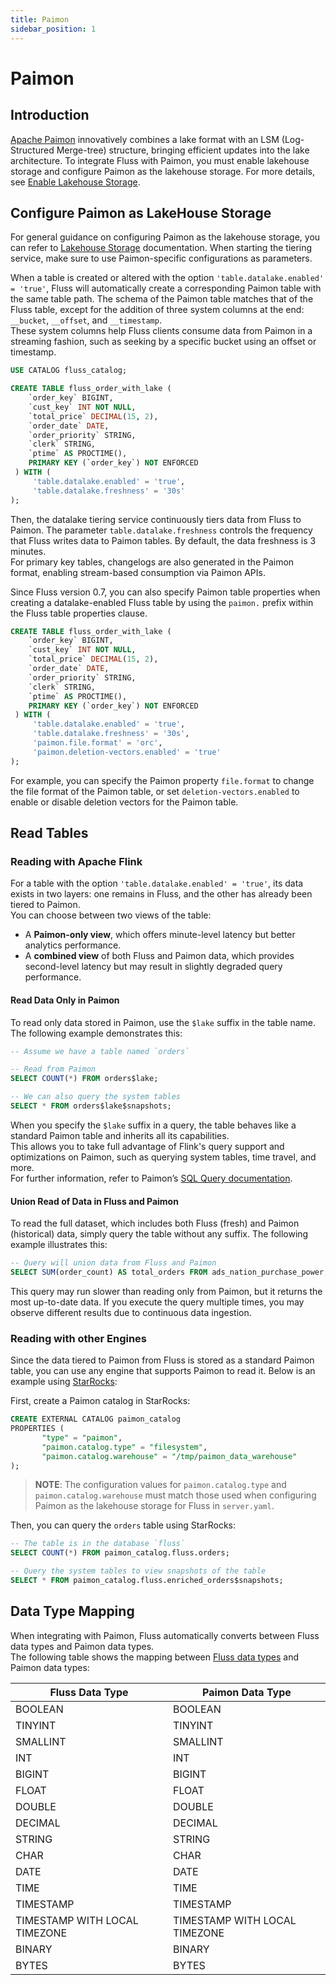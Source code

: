 ```yaml
---
title: Paimon
sidebar_position: 1
---
```


# Paimon

## Introduction

[Apache Paimon](https://paimon.apache.org/) innovatively combines a lake format with an LSM (Log-Structured Merge-tree) structure, bringing efficient updates into the lake architecture. 
To integrate Fluss with Paimon, you must enable lakehouse storage and configure Paimon as the lakehouse storage. For more details, see [Enable Lakehouse Storage](maintenance/tiered-storage/lakehouse-storage.md#enable-lakehouse-storage).

## Configure Paimon as LakeHouse Storage

For general guidance on configuring Paimon as the lakehouse storage, you can refer to [Lakehouse Storage](maintenance/tiered-storage/lakehouse-storage.md) documentation. When starting the tiering service, make sure to use Paimon-specific configurations as parameters.

When a table is created or altered with the option `'table.datalake.enabled' = 'true'`, Fluss will automatically create a corresponding Paimon table with the same table path.
The schema of the Paimon table matches that of the Fluss table, except for the addition of three system columns at the end: `__bucket`, `__offset`, and `__timestamp`.  
These system columns help Fluss clients consume data from Paimon in a streaming fashion, such as seeking by a specific bucket using an offset or timestamp.

```sql title="Flink SQL"
USE CATALOG fluss_catalog;

CREATE TABLE fluss_order_with_lake (
    `order_key` BIGINT,
    `cust_key` INT NOT NULL,
    `total_price` DECIMAL(15, 2),
    `order_date` DATE,
    `order_priority` STRING,
    `clerk` STRING,
    `ptime` AS PROCTIME(),
    PRIMARY KEY (`order_key`) NOT ENFORCED
 ) WITH (
     'table.datalake.enabled' = 'true',
     'table.datalake.freshness' = '30s'
);
```

Then, the datalake tiering service continuously tiers data from Fluss to Paimon. The parameter `table.datalake.freshness` controls the frequency that Fluss writes data to Paimon tables. By default, the data freshness is 3 minutes.  
For primary key tables, changelogs are also generated in the Paimon format, enabling stream-based consumption via Paimon APIs.

Since Fluss version 0.7, you can also specify Paimon table properties when creating a datalake-enabled Fluss table by using the `paimon.` prefix within the Fluss table properties clause.

```sql title="Flink SQL"
CREATE TABLE fluss_order_with_lake (
    `order_key` BIGINT,
    `cust_key` INT NOT NULL,
    `total_price` DECIMAL(15, 2),
    `order_date` DATE,
    `order_priority` STRING,
    `clerk` STRING,
    `ptime` AS PROCTIME(),
    PRIMARY KEY (`order_key`) NOT ENFORCED
 ) WITH (
     'table.datalake.enabled' = 'true',
     'table.datalake.freshness' = '30s',
     'paimon.file.format' = 'orc',
     'paimon.deletion-vectors.enabled' = 'true'
);
```

For example, you can specify the Paimon property `file.format` to change the file format of the Paimon table, or set `deletion-vectors.enabled` to enable or disable deletion vectors for the Paimon table.

## Read Tables

### Reading with Apache Flink

For a table with the option `'table.datalake.enabled' = 'true'`, its data exists in two layers: one remains in Fluss, and the other has already been tiered to Paimon.  
You can choose between two views of the table:
- A **Paimon-only view**, which offers minute-level latency but better analytics performance.
- A **combined view** of both Fluss and Paimon data, which provides second-level latency but may result in slightly degraded query performance.

#### Read Data Only in Paimon

To read only data stored in Paimon, use the `$lake` suffix in the table name. The following example demonstrates this:

```sql title="Flink SQL"
-- Assume we have a table named `orders`

-- Read from Paimon
SELECT COUNT(*) FROM orders$lake;
```

```sql title="Flink SQL"
-- We can also query the system tables
SELECT * FROM orders$lake$snapshots;
```

When you specify the `$lake` suffix in a query, the table behaves like a standard Paimon table and inherits all its capabilities.  
This allows you to take full advantage of Flink's query support and optimizations on Paimon, such as querying system tables, time travel, and more.  
For further information, refer to Paimon’s [SQL Query documentation](https://paimon.apache.org/docs/0.9/flink/sql-query/#sql-query).

#### Union Read of Data in Fluss and Paimon

To read the full dataset, which includes both Fluss (fresh) and Paimon (historical) data, simply query the table without any suffix. The following example illustrates this:

```sql title="Flink SQL"
-- Query will union data from Fluss and Paimon
SELECT SUM(order_count) AS total_orders FROM ads_nation_purchase_power;
```

This query may run slower than reading only from Paimon, but it returns the most up-to-date data. If you execute the query multiple times, you may observe different results due to continuous data ingestion.

### Reading with other Engines

Since the data tiered to Paimon from Fluss is stored as a standard Paimon table, you can use any engine that supports Paimon to read it. Below is an example using [StarRocks](https://paimon.apache.org/docs/master/engines/starrocks/):

First, create a Paimon catalog in StarRocks:

```sql title="StarRocks SQL"
CREATE EXTERNAL CATALOG paimon_catalog
PROPERTIES (
       "type" = "paimon",
       "paimon.catalog.type" = "filesystem",
       "paimon.catalog.warehouse" = "/tmp/paimon_data_warehouse"
);
```

> **NOTE**: The configuration values for `paimon.catalog.type` and `paimon.catalog.warehouse` must match those used when configuring Paimon as the lakehouse storage for Fluss in `server.yaml`.

Then, you can query the `orders` table using StarRocks:

```sql title="StarRocks SQL"
-- The table is in the database `fluss`
SELECT COUNT(*) FROM paimon_catalog.fluss.orders;
```

```sql title="StarRocks SQL"
-- Query the system tables to view snapshots of the table
SELECT * FROM paimon_catalog.fluss.enriched_orders$snapshots;
```

## Data Type Mapping

When integrating with Paimon, Fluss automatically converts between Fluss data types and Paimon data types.  
The following table shows the mapping between [Fluss data types](table-design/data-types.md) and Paimon data types:

| Fluss Data Type               | Paimon Data Type              |
|-------------------------------|-------------------------------|
| BOOLEAN                       | BOOLEAN                       |
| TINYINT                       | TINYINT                       |
| SMALLINT                      | SMALLINT                      |
| INT                           | INT                           |
| BIGINT                        | BIGINT                        |
| FLOAT                         | FLOAT                         |
| DOUBLE                        | DOUBLE                        |
| DECIMAL                       | DECIMAL                       |
| STRING                        | STRING                        |
| CHAR                          | CHAR                          |
| DATE                          | DATE                          |
| TIME                          | TIME                          |
| TIMESTAMP                     | TIMESTAMP                     |
| TIMESTAMP WITH LOCAL TIMEZONE | TIMESTAMP WITH LOCAL TIMEZONE |
| BINARY                        | BINARY                        |
| BYTES                         | BYTES                         |